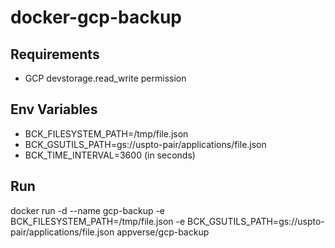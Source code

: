 # docker-gcp-backup

## Requirements

* GCP devstorage.read_write permission

## Env Variables
* BCK_FILESYSTEM_PATH=/tmp/file.json
* BCK_GSUTILS_PATH=gs://uspto-pair/applications/file.json
* BCK_TIME_INTERVAL=3600 (in seconds)
## Run

  docker run -d --name gcp-backup -e BCK_FILESYSTEM_PATH=/tmp/file.json -e BCK_GSUTILS_PATH=gs://uspto-pair/applications/file.json appverse/gcp-backup

